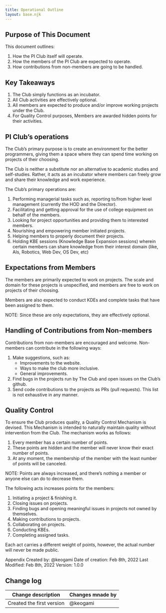 ```yaml
---
title: Operational Outline
layout: base.njk
---
```


## Purpose of This Document
This document outlines:
1. How the PI Club itself will operate.
2. How the members of the PI Club are expected to operate.
3. How contributions from non-members are going to be handled.

## Key Takeaways
1. The Club simply functions as an incubator.
2. All Club activities are effectively optional.
3. All members are expected to produce and/or improve working projects under the Club.
4. For Quality Control purposes, Members are awarded hidden points for their activities.

## PI Club’s operations
The Club’s primary purpose is to create an environment for the better programmers, giving them a space where they can spend time working on projects of their choosing.

The Club is neither a substitute nor an alternative to academic studies and self-studies. Rather, it acts as an incubator where members can freely grow and share their knowledge and work experience.

The Club’s primary operations are:
1. Performing managerial tasks such as, reporting to/from higher level    management (currently the HOD and the Director).
2. Facilitating and getting approval for the use of college equipment on behalf of the members.
3. Looking for project opportunities and providing them to interested members.
4. Nourishing and empowering member initiated projects.
5. Helping members to properly document their projects.
6. Holding KBE sessions (Knowledge Base Expansion sessions) wherein certain members can share knowledge from their interest domain (like, AIs, Robotics, Web Dev, OS Dev, etc)

## Expectations from Members
The members are primarily expected to work on projects. The scale and domain for these projects is unspecified, and members are free to work on projects of their choosing.

Members are also expected to conduct KDEs and complete tasks that have been assigned to them.

NOTE: Since these are only expectations, they are effectively optional.

## Handling of Contributions from Non-members
Contributions from non-members are encouraged and welcome. Non-members can contribute in the following ways:
1. Make suggestions, such as:
     * Improvements to the website.
     * Ways to make the club more inclusive.
     * General improvements.
2. Find bugs in the projects run by The Club and open issues on the Club’s  github.
3. Send code contributions to the projects as PRs (pull requests).
This list is not exhaustive in any manner.

## Quality Control
To ensure the Club produces quality, a Quality Control Mechanism is devised. This Mechanism is intended to naturally maintain quality without intervention from the Club.
The mechanism works as follows:
 1. Every member has a certain number of points.
 2. These points are hidden and the member will never know their exact number of points.
 3. At any moment, the membership of the member with the least number of points will be canceled.

NOTE: Points are always increased, and there’s nothing a member or anyone else can do to decrease them.

The following acts increases points for the members:
1. Initiating a project & finishing it.
2. Closing issues on projects.
3. Finding bugs and opening meaningful issues in projects not owned by themselves.
4. Making contributions to projects.
5. Collaborating on projects.
6. Conducting KBEs.
7. Completing assigned tasks.

Each act carries a different weight of points, however, the actual number will never be made public.

Appendix 
Created by: @keogami
Date of creation: Feb 8th, 2022
Last Modified: Feb 8th, 2022
Version: 1.0.0

## Change log

| Change description           | Changes mnade by |
| -----------                  | -----------      |
| Created the first version    | @keogami         |

